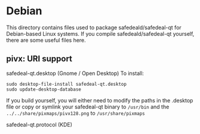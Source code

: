 
Debian
====================
This directory contains files used to package safedeald/safedeal-qt
for Debian-based Linux systems. If you compile safedeald/safedeal-qt yourself, there are some useful files here.

## pivx: URI support ##


safedeal-qt.desktop  (Gnome / Open Desktop)
To install:

	sudo desktop-file-install safedeal-qt.desktop
	sudo update-desktop-database

If you build yourself, you will either need to modify the paths in
the .desktop file or copy or symlink your safedeal-qt binary to `/usr/bin`
and the `../../share/pixmaps/pivx128.png` to `/usr/share/pixmaps`

safedeal-qt.protocol (KDE)

